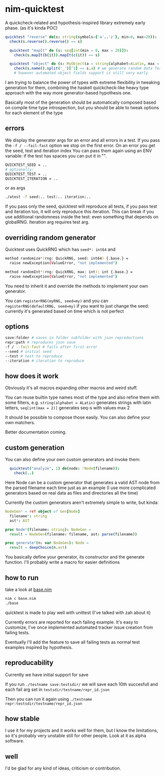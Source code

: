 # nim-quicktest

A quickcheck-related and hypothesis-inspired library extremely early phase. (as it's kinda POC)

```nim
quicktest "reverse" do(s: string(symbols={'a'..'z'}, min=0, max=20)):
  check(s.reverse().reverse() == s)
```


```nim
  quicktest "mapIt" do (s: seq[int(min = 0, max = 20)]):
    check(s.mapIt(b(it)).mapIt(c(it)) == s)
```

```nim
  quicktest "object" do (s: MyObject(a = string(alphabet=ALatin, max = 20))):
    check(s.name().split('_')[^1] == s.a) # we generate random data for the other fields too
    # however automated object fields support is still very early
```

I am trying to balance the power of types with extreme flexibility in tweaking 
generation for them, combining the haskell quickcheck-like heavy type approach with 
the way more generator-based hypothesis one.

Basically most of the generation should be automatically composed based on compile time
type introspection, but you should be able to tweak options for each element of the type

## errors

We display the generater args for an error and all errors in a test.
If you pass the `-f / --fail-fast` option we stop on the first error.
On an error you get the seed, test and iteration index
You can pass them again using an ENV variable: if the test has spaces
you can put it in "".


```bash
QUICKTEST_SEED = ..
# optionally:
QUICKTEST_TEST = ..
QUICKTEST_ITERATION = ..
```
or as args

```bash
./atest -f seed:.. test:.. iteration:..
```

If you pass only the seed, quicktest will reproduce all tests, if you pass
test and iteration too, it will only reproduce this iteration. This can break if you use additional
randomness inside the test: even something that depends on globalRNG.
Iteration arg requires test arg.

## overriding random generator

Quicktest uses QuickRNG which has `seed*: int64` and 

```bash
method randomize*(rng: QuickRNG, seed: int64) {.base.} =
  raise newException(ValueError, "not implemented")

method randomInt*(rng: QuickRNG, max: int): int {.base.} =
  raise newException(ValueError, "not implemented")
```

You need to inherit it and override the methods to implement your own generator.

You can `registerRNG(myRNG, seed=my)` and you can `registerRNG(defaultRNG, seed=my)` if
you want to just change the seed: currently it's generated based on time which is not perfect

## options

```bash
save:folder # saves in folder subfolder with json reproductions
repr:path # reproduces json save
-f / --fail-fast # fails after first error
--seed # initial seed
--test # test to reproduce
--iteration # iteration to reproduce
```

## how does it work

Obviously it's all macros expanding other macros and weird stuff.

You can reuse builtin type names most of the type and also refine them with some filters, e.g.
`string(alphabet = ALatin)` generates strings with latin letters, `seq[int(max = 2)]` generates seq-s with values max 2

It should be possible to compose those easily. You can also define your own matchers.

Better documentation coming.

## custom generation

You can also define your own custom generators and invoke them:

```nim
  quicktest("analyze", 1) do(node: !Node(filename)):
    check(..)
```

Here Node can be a custom generator that generates a valid AST node from the parsed filename each time just as an example (I use more complicated generators based on real data as files and directories all the time)

Currently the custom generators aren't extremely simple to write, but kinda:

```nim
NodeGen* = ref object of Gen[Node]
  filename*: string
  ast*: AST

proc Node*(filename: string): NodeGen =
  result = NodeGen(filename: filename, ast: parse(filename))

proc generate*(n: var NodeGen): Node =
  result = deepChoice(n.ast)
```

You basically define your generator, its constructor and the generate function.
I'll probably write a macro for easier definitions

## how to run

take a look at [base.nim](base.nim)

```bash
nim c base.nim
./base
```

quicktest is made to play well with unittest (I've talked with zah about it)

Currently errors are reported for each failing example. It's easy to customize,
I've once implemented automated tracker issue creation from failing tests.

Eventually I'll add the feature to save all failing tests as normal test examples inspired by hypothesis.

## reproducability

Currently we have initial support for save

If you run `./testname save:testsdir/` we will save each 10th succesfull and each fail arg set in `testsdir/testname/repr_id.json`

Then you can run it again using `./testname repr:testsdir/testname/repr_id.json`

## how stable

I use it for my projects and it works well for them, but I know the limitations, so it's probably very
unstable still for other people. Look at it as alpha software.

## well

I'd be glad for any kind of ideas, criticism or contribution. 

